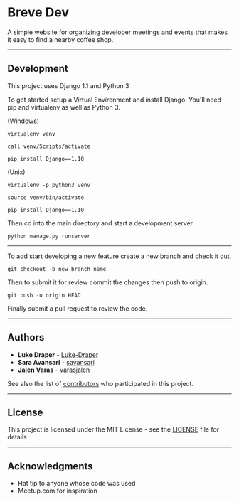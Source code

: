 # Breve Dev

A simple website for organizing developer meetings and events that makes it easy to find a nearby coffee shop.

---

## Development

This project uses Django 1.1 and Python 3

To get started setup a Virtual Environment and install Django. You'll need pip and virtualenv as well as Python 3.

(Windows)

```
virtualenv venv

call venv/Scripts/activate

pip install Django==1.10
```

(Unix)

```
virtualenv -p python3 venv

source venv/bin/activate

pip install Django==1.10
```

Then cd into the main directory and start a development server.

```
python manage.py runserver
```

---

To add start developing a new feature create a new branch and check it out.

```
git checkout -b new_branch_name
```

Then to submit it for review commit the changes then push to origin.

```
git push -u origin HEAD
```

Finally submit a pull request to review the code.

---

## Authors

- **Luke Draper** - [Luke-Draper](https://github.com/Luke-Draper)
- **Sara Avansari** - [savansari](https://github.com/savansari)
- **Jalen Varas** - [varasjalen](https://github.com/varasjalen)

See also the list of [contributors](https://github.com/Luke-Draper/brevedev/contributors) who participated in this project.

---

## License

This project is licensed under the MIT License - see the [LICENSE](LICENSE) file for details

---

## Acknowledgments

- Hat tip to anyone whose code was used
- Meetup.com for inspiration
